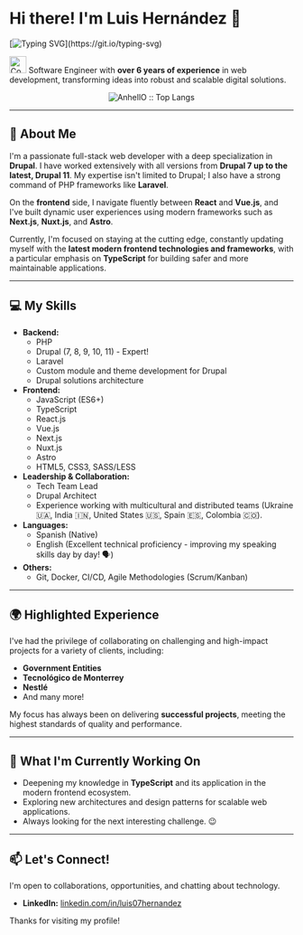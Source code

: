 # Hi there! I'm Luis Hernández 👋

[![Typing SVG](https://readme-typing-svg.herokuapp.com?font=Monaco&size=30&duration=7000&background=E4E4E400&lines=Hey+I'm+Benji!;I'm+a+CS+student.;I+love+coding.;A+big+fan+of+anime...)](https://git.io/typing-svg)

<img src="https://media.giphy.com/media/M9gbBd9nbDrOTu1Mqx/giphy.gif" width="30" alt="Coding"> Software Engineer with **over 6 years of experience** in web development, transforming ideas into robust and scalable digital solutions.

<p align="center"><img src="https://github-readme-stats.vercel.app/api/top-langs/?username=Luis07Hernandez&langs_count=10&theme=tokyonight&layout=compact" alt="AnhellO :: Top Langs" /></p>

---

## 🚀 About Me

I'm a passionate full-stack web developer with a deep specialization in **Drupal**. I have worked extensively with all versions from **Drupal 7 up to the latest, Drupal 11**. My expertise isn't limited to Drupal; I also have a strong command of PHP frameworks like **Laravel**.

On the **frontend** side, I navigate fluently between **React** and **Vue.js**, and I've built dynamic user experiences using modern frameworks such as **Next.js**, **Nuxt.js**, and **Astro**.

Currently, I'm focused on staying at the cutting edge, constantly updating myself with the **latest modern frontend technologies and frameworks**, with a particular emphasis on **TypeScript** for building safer and more maintainable applications.

---

## 💻 My Skills

* **Backend:**
    * PHP
    * Drupal (7, 8, 9, 10, 11) - Expert!
    * Laravel
    * Custom module and theme development for Drupal
    * Drupal solutions architecture
* **Frontend:**
    * JavaScript (ES6+)
    * TypeScript
    * React.js
    * Vue.js
    * Next.js
    * Nuxt.js
    * Astro
    * HTML5, CSS3, SASS/LESS
* **Leadership & Collaboration:**
    * Tech Team Lead
    * Drupal Architect
    * Experience working with multicultural and distributed teams (Ukraine 🇺🇦, India 🇮🇳, United States 🇺🇸, Spain 🇪🇸, Colombia 🇨🇴).
* **Languages:**
    * Spanish (Native)
    * English (Excellent technical proficiency - improving my speaking skills day by day! 🗣️)
* **Others:**
    * Git, Docker, CI/CD, Agile Methodologies (Scrum/Kanban)

---

## 🌍 Highlighted Experience

I've had the privilege of collaborating on challenging and high-impact projects for a variety of clients, including:

* **Government Entities**
* **Tecnológico de Monterrey**
* **Nestlé**
* And many more!

My focus has always been on delivering **successful projects**, meeting the highest standards of quality and performance.

---

## 🌱 What I'm Currently Working On

* Deepening my knowledge in **TypeScript** and its application in the modern frontend ecosystem.
* Exploring new architectures and design patterns for scalable web applications.
* Always looking for the next interesting challenge. 😉

---

## 📫 Let's Connect!

I'm open to collaborations, opportunities, and chatting about technology.
* **LinkedIn:** [linkedin.com/in/luis07hernandez](https://www.linkedin.com/in/luis07hernandez)

Thanks for visiting my profile!
